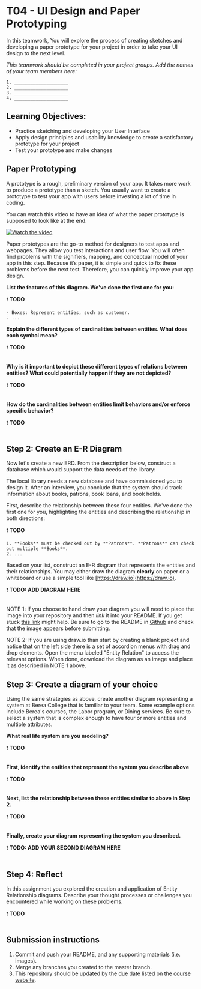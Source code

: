 # T04 - UI Design and Paper Prototyping

In this teamwork, You will explore the process of creating sketches and developing a paper prototype for your project in order to take your UI design to the next level.

*This teamwork should be completed in your project groups. Add the names of your team members here:*
```
1. ____________________
2. ____________________
3. ____________________
4. ____________________
```

## Learning Objectives:

- Practice sketching and developing your User Interface
- Apply design principles and usability knowledge to create a satisfactory prototype for your project
- Test your prototype and make changes


## Paper Prototyping

A prototype is a rough, preliminary version of your app. It takes more work to produce a prototype than a sketch. You usually want to create a prototype to test your app with users before investing a lot of time in coding.

You can watch this video to have an idea of what the paper prototype is supposed to look like at the end.

[![Watch the video](https://img.youtube.com/vi/yafaGNFu8Eg/maxresdefault.jpg)](https://www.youtube.com/watch?v=yafaGNFu8Eg)

Paper prototypes are the go-to method for designers to test apps and webpages. They allow you test interactions and user flow. You will often find problems with the signifiers, mapping, and conceptual model of your app in this step. Because it’s paper, it is simple and quick to fix these problems before the next test. Therefore, you can quickly improve your app design.



**List the features of this diagram. We've done the first one for you:**

:exclamation: **TODO**
```
- Boxes: Represent entities, such as customer.
- ...
```

**Explain the different types of cardinalities between entities. What does each symbol mean?**

:exclamation: **TODO**
```
```

**Why is it important to depict these different types of relations between entities? What could potentially happen if they are not depicted?**

:exclamation: **TODO**
```
```

**How do the cardinalities between entities limit behaviors and/or enforce specific behavior?**

:exclamation: **TODO**
```
```

## Step 2: Create an E-R Diagram

Now let's create a new ERD. From the description below, construct a database which would support the data needs of the library:

The local library needs a new database and have commissioned you to design it. After an interview, you conclude that the system should track information about books, patrons, book loans, and book holds.

First, describe the relationship between these four entities. We've done the first one for you, highlighting the entities and describing the relationship in both directions:

:exclamation: **TODO**
```
1. **Books** must be checked out by **Patrons**. **Patrons** can check out multiple **Books**.
2. ...
```

Based on your list, construct an E-R diagram that represents the entities and their relationships. You may either draw the diagram **clearly** on paper or a whiteboard or use a simple tool like [https://draw.io](https://draw.io).

:exclamation: **TODO: ADD DIAGRAM HERE**
```
```

NOTE 1: If you choose to hand draw your diagram you will need to place the image into your repository and then *link* it into your README. If you get stuck [this link](https://medium.com/@nateowen/how-to-add-an-image-to-a-github-readme-file-dc18c5fd0311) might help. Be sure to go to the README in [Github](https://github.com) and check that the image appears before submitting.

NOTE 2: If you are using draw.io than start by creating a blank project and notice that on the left side there is a set of accordion menus with drag and drop elements. Open the menu labeled "Entity Relation" to access the relevant options. When done, download the diagram as an image and place it as described in NOTE 1 above.

## Step 3: Create a diagram of your choice

Using the same strategies as above, create another diagram representing a system at Berea College that is familiar to your team. Some example options include Berea's courses, the Labor program, or Dining services. Be sure to select a system that is complex enough to have four or more entities and multiple attributes.

**What real life system are you modeling?**

:exclamation: **TODO**
```
```

**First, identify the entities that represent the system you describe above**

:exclamation: **TODO**
```
```

**Next, list the relationship between these entities similar to above in Step 2.**

:exclamation: **TODO**
```
```

**Finally, create your diagram representing the system you described.**

:exclamation: **TODO: ADD YOUR SECOND DIAGRAM HERE**
```
```

## Step 4: Reflect
In this assignment you explored the creation and application of Entity Relationship diagrams. Describe your thought processes or challenges you encountered while working on these problems.

:exclamation: **TODO**
```
```

## Submission instructions

1. Commit and push your README, and any supporting materials (i.e. images).
2. Merge any branches you created to the master branch.
3. This repository should be updated by the due date listed on the [course website](https://trello.com/b/ROMbkFYs/2020-spring-csc-330).
